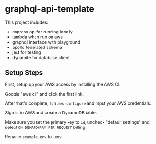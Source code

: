 # graphql-api-template

This project includes:

- express api for running locally
- lambda when run on aws
- graphql interface with playground
- apollo federated schema
- jest for testing
- dynamite for database client

## Setup Steps

First, setup up your AWS access by installing the AWS CLI.

Google "aws cli" and click the first link.

After that's complete, run `aws configure` and input your AWS credentials.

Sign in to AWS and create a DynamoDB table.

Make sure you set the primary key to `id`, uncheck "default settings" and select `ON-DEMAND`/`PAY-PER-REQUEST` billing.

Rename `example.env` to `.env`.

